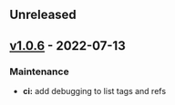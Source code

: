 <a name="unreleased"></a>
## Unreleased


<a name="v1.0.6"></a>
## [v1.0.6] - 2022-07-13
### Maintenance

* **ci:** add debugging to list tags and refs


[Unreleased]: https://github.com/awslabs/aws-lambda-powertools-python/compare/v1.0.6...HEAD
[v1.0.6]: https://github.com/awslabs/aws-lambda-powertools-python/compare/v1.0.5...v1.0.6
